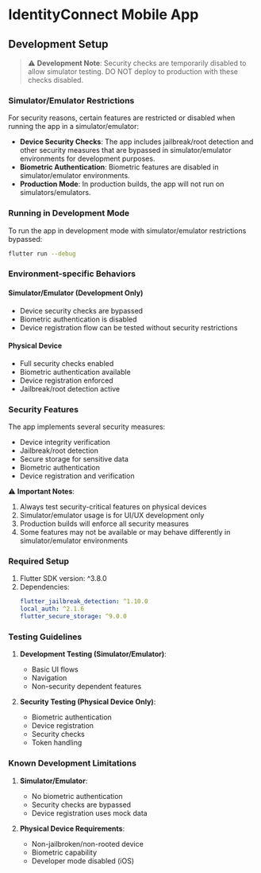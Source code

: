# IdentityConnect Mobile App

## Development Setup

> ⚠️ **Development Note**: Security checks are temporarily disabled to allow simulator testing. DO NOT deploy to production with these checks disabled.

### Simulator/Emulator Restrictions
For security reasons, certain features are restricted or disabled when running the app in a simulator/emulator:

- **Device Security Checks**: The app includes jailbreak/root detection and other security measures that are bypassed in simulator/emulator environments for development purposes.
- **Biometric Authentication**: Biometric features are disabled in simulator/emulator environments.
- **Production Mode**: In production builds, the app will not run on simulators/emulators.

### Running in Development Mode

To run the app in development mode with simulator/emulator restrictions bypassed:

```bash
flutter run --debug
```

### Environment-specific Behaviors

#### Simulator/Emulator (Development Only)
- Device security checks are bypassed
- Biometric authentication is disabled
- Device registration flow can be tested without security restrictions

#### Physical Device
- Full security checks enabled
- Biometric authentication available
- Device registration enforced
- Jailbreak/root detection active

### Security Features

The app implements several security measures:
- Device integrity verification
- Jailbreak/root detection
- Secure storage for sensitive data
- Biometric authentication
- Device registration and verification

⚠️ **Important Notes**:
1. Always test security-critical features on physical devices
2. Simulator/emulator usage is for UI/UX development only
3. Production builds will enforce all security measures
4. Some features may not be available or may behave differently in simulator/emulator environments

### Required Setup

1. Flutter SDK version: ^3.8.0
2. Dependencies:
   ```yaml
   flutter_jailbreak_detection: ^1.10.0
   local_auth: ^2.1.6
   flutter_secure_storage: ^9.0.0
   ```

### Testing Guidelines

1. **Development Testing (Simulator/Emulator)**:
   - Basic UI flows
   - Navigation
   - Non-security dependent features

2. **Security Testing (Physical Device Only)**:
   - Biometric authentication
   - Device registration
   - Security checks
   - Token handling

### Known Development Limitations

1. **Simulator/Emulator**:
   - No biometric authentication
   - Security checks are bypassed
   - Device registration uses mock data

2. **Physical Device Requirements**:
   - Non-jailbroken/non-rooted device
   - Biometric capability
   - Developer mode disabled (iOS)

